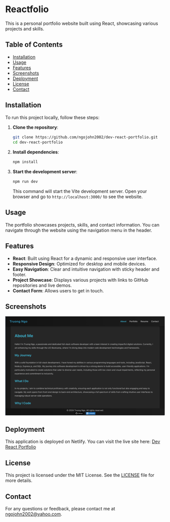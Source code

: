 # Reactfolio

This is a personal portfolio website built using React, showcasing various projects and skills.

## Table of Contents

- [Installation](#installation)
- [Usage](#usage)
- [Features](#features)
- [Screenshots](#screenshots)
- [Deployment](#deployment)
- [License](#license)
- [Contact](#contact)

## Installation

To run this project locally, follow these steps:

1. **Clone the repository**:

   ```bash
   git clone https://github.com/ngojohn2002/dev-react-portfolio.git
   cd dev-react-portfolio
   ```

2. **Install dependencies**:

   ```bash
   npm install
   ```

3. **Start the development server**:

   ```bash
   npm run dev
   ```

   This command will start the Vite development server. Open your browser and go to `http://localhost:3000/` to see the website.

## Usage

The portfolio showcases projects, skills, and contact information. You can navigate through the website using the navigation menu in the header.

## Features

- **React**: Built using React for a dynamic and responsive user interface.
- **Responsive Design**: Optimized for desktop and mobile devices.
- **Easy Navigation**: Clear and intuitive navigation with sticky header and footer.
- **Project Showcase**: Displays various projects with links to GitHub repositories and live demos.
- **Contact Form**: Allows users to get in touch.

## Screenshots

![Home Page](./public/images/20-React-dev-react-folio.png)

## Deployment

This application is deployed on Netlify. You can visit the live site here: [Dev React Portfolio](https://your-netlify-url.netlify.app)

## License

This project is licensed under the MIT License. See the [LICENSE](./LICENSE) file for more details.

## Contact

For any questions or feedback, please contact me at [ngojohn2002@yahoo.com](mailto:ngojohn2002@yahoo.com).
